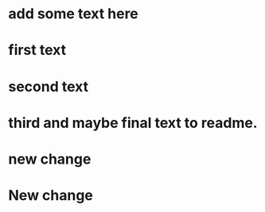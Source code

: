 # add some text here


# first text


# second text



# third and maybe final text to readme.




# new change



# New change